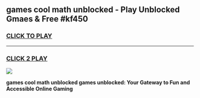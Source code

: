
## games cool math unblocked - Play Unblocked Gmaes & Free #kf450
<h3>
<a href="https://news.freeplayer.one?title=games_cool_math_unblocked&ref=03M">CLICK TO PLAY</a></h3>
<hr>

<h3>
<a href="https://news.freeplayer.one?title=games_cool_math_unblocked&ref=03M">CLICK 2 PLAY</a>
  
</h3>

<a href="https://news.freeplayer.one?title=games_cool_math_unblocked&ref=03M"><img src="https://clearcache.store/games.png"></a>


**games cool math unblocked games unblocked: Your Gateway to Fun and Accessible Online Gaming**
